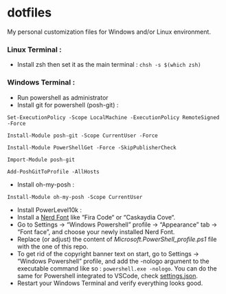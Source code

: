 # dotfiles
My personal customization files for Windows and/or Linux environment.

### Linux Terminal : 
- Install zsh then set it as the main terminal : `chsh -s $(which zsh)`

### Windows Terminal :
- Run powershell as administrator
- Install git for powershell (posh-git) :

`Set-ExecutionPolicy -Scope LocalMachine -ExecutionPolicy RemoteSigned -Force`

`Install-Module posh-git -Scope CurrentUser -Force`

`Install-Module PowerShellGet -Force -SkipPublisherCheck`

`Import-Module posh-git`

`Add-PoshGitToProfile -AllHosts`

- Install oh-my-posh :

`Install-Module oh-my-posh -Scope CurrentUser`

- Install PowerLevel10k :
- Install a [Nerd Font](https://www.nerdfonts.com/font-downloads) like “Fira Code“ or “Caskaydia Cove“.
- Go to Settings → “Windows Powershell” profile → “Appearance” tab → “Font face”, and choose your newly installed Nerd Font.
- Replace (or adjust) the content of _Microsoft.PowerShell_profile.ps1_ file with the one of this repo.
- To get rid of the copyright banner text on start, go to Settings → “Windows Powershell” profile, and add the -nologo argument to the executable command like so : `powershell.exe -nologo`. You can do the same for Powershell integrated to VSCode, check [settings.json](https://github.com/AlexandreCln/dotfiles/blob/main/VSCode/settings.json).
- Restart your Windows Terminal and verify everything looks good. 
